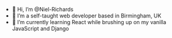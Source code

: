 - 👋 Hi, I’m @Niel-Richards
- 👀 I’m a self-taught web developer based in Birmingham, UK
- 🌱 I’m currently learning React while brushing up on my vanilla JavaScript and Django
<!-- 📫 How to reach me ... --->

<!---
Niel-Richards/Niel-Richards is a ✨ special ✨ repository because its `README.md` (this file) appears on your GitHub profile.
You can click the Preview link to take a look at your changes.
--->
